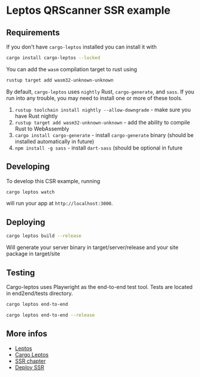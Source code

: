# Leptos QRScanner SSR example

## Requirements
If you don't have `cargo-leptos` installed you can install it with
```sh
cargo install cargo-leptos --locked
```
You can add the `wasm` compilation target to rust using
```sh
rustup target add wasm32-unknown-unknown
```
By default, `cargo-leptos` uses `nightly` Rust, `cargo-generate`, and `sass`. If you run into any trouble, you may need to install one or more of these tools.
1. `rustup toolchain install nightly --allow-downgrade` - make sure you have Rust nightly
2. `rustup target add wasm32-unknown-unknown` - add the ability to compile Rust to WebAssembly
3. `cargo install cargo-generate` - install `cargo-generate` binary (should be installed automatically in future)
4. `npm install -g sass` - install `dart-sass` (should be optional in future

## Developing
To develop this CSR example, running
```sh
cargo leptos watch
```
will run your app at `http://localhost:3000`.

## Deploying
```sh
cargo leptos build --release
```
Will generate your server binary in target/server/release and your site package in target/site

## Testing
Cargo-leptos uses Playwright as the end-to-end test tool.
Tests are located in end2end/tests directory.
```sh
cargo leptos end-to-end
```

```bash
cargo leptos end-to-end --release
```

## More infos
- [Leptos](https://github.com/leptos-rs/leptos)
- [Cargo Leptos](https://github.com/leptos-rs/cargo-leptos)
- [SSR chapter](https://book.leptos.dev/ssr/index.html)
- [Deploy SSR](https://book.leptos.dev/deployment/ssr.html)
